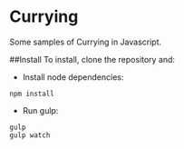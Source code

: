 # Currying
Some samples of Currying in Javascript.

##Install
To install, clone the repository and:

- Install node dependencies:
```
npm install
```
- Run gulp:
```
gulp
gulp watch
```
